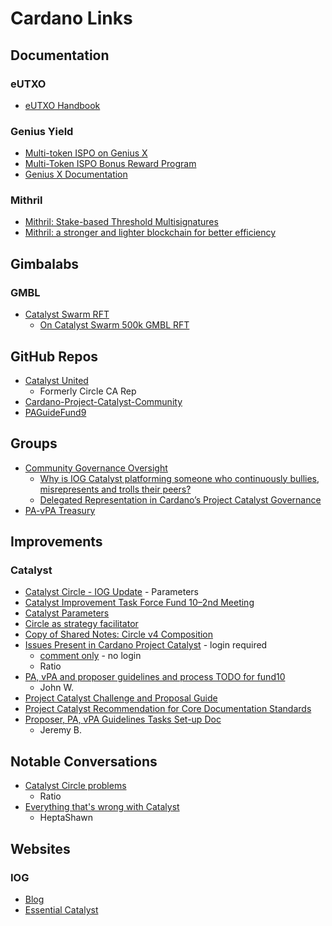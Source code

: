 # Cardano Links

## Documentation
### eUTXO
- [eUTXO Handbook](https://ucarecdn.com/3da33f2f-73ac-4c9b-844b-f215dcce0628/EUTXOhandbook_for_EC.pdf)
### Genius Yield
- [Multi-token ISPO on Genius X](https://medium.com/@GeniusXOfficial/worlds-first-multi-token-ispo-by-genius-x-df789f6ea5b5)
- [Multi-Token ISPO Bonus Reward Program](https://medium.com/@GeniusXOfficial/announcing-the-multi-token-ispo-bonus-reward-program-and-the-galaxy-nft-ispo-lottery-3244fa7ae100)
- [Genius X Documentation](https://genius-x.gitbook.io/genius-x-whitepaper-v.-0.1/introduction/about-genius-x)
### Mithril
- [Mithril: Stake-based Threshold Multisignatures](https://eprint.iacr.org/2021/916.pdf)
- [Mithril: a stronger and lighter blockchain for better efficiency](https://iohk.io/en/blog/posts/2021/10/29/mithril-a-stronger-and-lighter-blockchain-for-better-efficiency/)

## Gimbalabs
### GMBL
- [Catalyst Swarm RFT](https://docs.google.com/document/d/1xahcslG90OOpJlZoDwFwx2JBNzD4tG163BhTBV-9Kb0/edit#)
    - [On Catalyst Swarm 500k GMBL RFT](/CGwXQDAKQqK6bIqD6yKtEA)

## GitHub Repos
- [Catalyst United](https://github.com/circle-ca-rep)
    - Formerly Circle CA Rep
- [Cardano-Project-Catalyst-Community](https://github.com/Cardano-Project-Catalyst-Community)
- [PAGuideFund9](https://github.com/2072/test/blob/main/PAGuideFund9.md)

## Groups
- [Community Governance Oversight](https://quality-assurance-dao.gitbook.io/community-governance-oversight/)
    - [Why is IOG Catalyst platforming someone who continuously bullies, misrepresents and trolls their peers?](https://forum.cardano.org/t/why-is-iog-catalyst-platforming-someone-who-continuously-bullies-misrepresents-and-trolls-their-peers/108508)
    - [Delegated Representation in Cardano’s Project Catalyst Governance](https://docs.google.com/document/d/1LXtBMIk9NjvsrEMZkD2LvZO15giPDoJZj1xROUgDwl4/edit#heading=h.nj23sjpj5u97)
- [PA-vPA Treasury](https://hackmd.io/@PA-vPATreasury)

## Improvements
### Catalyst
- [Catalyst Circle - IOG Update](https://docs.google.com/presentation/d/1Bz-NXzDx0ZnJUtXPthUH2dak-PG1Xc9RM-LfHWki_BY/edit#slide=id.gf4b2dab051_0_0) - Parameters
- [Catalyst Improvement Task Force Fund 10–2nd Meeting](https://hackmd.io/@jZcbjoPSQUmr5bdX0W33Sw/r1Hm-q5Mo/edit)
- [Catalyst Parameters](https://drive.google.com/file/d/1GmgwUGuZ3yE0w3usZdV-ZZw-nP8oPqX5/view)
- [Circle as strategy facilitator](https://docs.google.com/document/d/1Z7i2uypRPkL15QT7ocZok1Hkp9hFns6jAr63EGLE9bg/edit#heading=h.cxmx8x9zk4ke)
- [Copy of Shared Notes: Circle v4 Composition](https://docs.google.com/document/d/19ZQFS_yq5Nj2gCxVrmUzNeoVd9X0qxPz69wfMBSy94E/edit#)
- [Issues Present in Cardano Project Catalyst](https://cryptpad.fr/pad/#/2/pad/edit/qB4YJ083AYbQmKHPrEyVjYO0/) - login required
    - [comment only](https://cryptpad.fr/pad/#/2/pad/view/bwXHk29XYJH-a2fmtPOH87Sm0z2HpORkoBBYI8C8ZTQ/) - no login
    - Ratio
- [PA, vPA and proposer guidelines and process TODO for fund10](https://docs.google.com/document/d/1-Uheb5cH6PgjURBod3i95lnjRt5G0Q6WU7n21sSdqvs/edit#heading=h.70qyzqqlye91)
    - John W.
- [Project Catalyst Challenge and Proposal Guide](https://docs.google.com/document/d/1oE_cnP0gksdAanXV4w5DYaDNp_tbYEvyHhTUG4HYZ3Q/edit#heading=h.yyzko62ylks)
- [Project Catalyst Recommendation for Core Documentation Standards](https://hackmd.io/d-Ekxy3ATMmNfz2G8a0kqQ)
- [Proposer, PA, vPA Guidelines Tasks Set-up Doc](https://hackmd.io/VFYwBvs7RVKkGiyahElwZA?view)
    - Jeremy B.


## Notable Conversations
- [Catalyst Circle problems](https://discord.com/channels/756943420660121600/865096457099149322/1027659565099122768)
    - Ratio
- [Everything that's wrong with Catalyst](https://forum.cardano.org/t/everything-thats-wrong-with-catalyst-now-with-poll/108482/38?u=_2072)
    - HeptaShawn

## Websites
### IOG
- [Blog](https://iohk.io/en/blog/posts/page-1/)
- [Essential Catalyst](https://www.essentialcardano.io/?utm_source=DEV&utm_campaign=58df74bac8-EMAIL_CAMPAIGN_2021_12_22_10_28_COPY_01&utm_medium=email&utm_term=0_c9c99d4ad3-58df74bac8-77908294)
